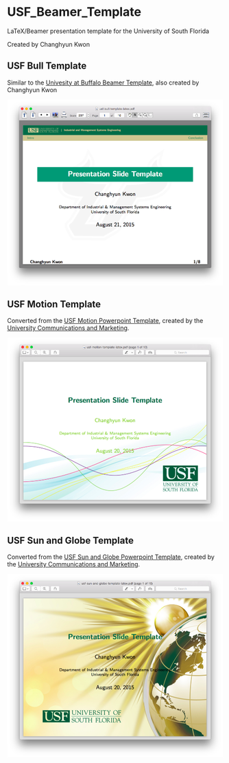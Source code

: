 # USF_Beamer_Template
LaTeX/Beamer presentation template for the University of South Florida

Created by Changhyun Kwon

## USF Bull Template

Similar to the [Univesity at Buffalo Beamer Template](https://github.com/chkwon/UB_Beamer_Template), also created by Changhyun Kwon

<img src="Bull_Screenshot.png" width="600">


## USF Motion Template

Converted from the [USF Motion Powerpoint Template](http://www.usf.edu/ucm/documents/usf-motion-template.pptx), created by the [University Communications and Marketing](http://www.usf.edu/ucm/marketing/brand.aspx/design-templates/powerpoint/motion/).

<img src="Motion_Screenshot.png" width="600">


## USF Sun and Globe Template

Converted from the [USF Sun and Globe Powerpoint Template](http://www.usf.edu/ucm/documents/usf-sun-and-globe-template.pptx), created by the [University Communications and Marketing](http://www.usf.edu/ucm/marketing/brand.aspx/design-templates/powerpoint/motion/).

<img src="Sun_Globe_Screenshot.png" width="600">
